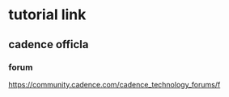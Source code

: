 # tutorial link
## cadence officla
### forum
https://community.cadence.com/cadence_technology_forums/f
